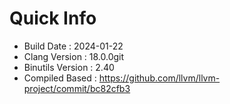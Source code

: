 # Quick Info
* Build Date : 2024-01-22
* Clang Version : 18.0.0git
* Binutils Version : 2.40
* Compiled Based : https://github.com/llvm/llvm-project/commit/bc82cfb3
